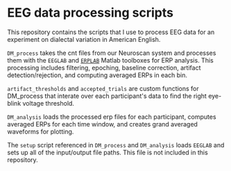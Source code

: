# EEG data processing scripts

This repository contains the scripts that I use to process EEG data for an experiment on dialectal variation in American English. 

`DM_process` takes the cnt files from our Neuroscan system and processes them with the `EEGLAB` and [`ERPLAB`](https://github.com/lucklab/erplab) Matlab toolboxes for ERP analysis. This processing includes filtering, epoching, baseline correction, artifact detection/rejection, and computing averaged ERPs in each bin. 

`artifact_thresholds` and `accepted_trials` are custom functions for DM_process that interate over each participant's data to find the right eye-blink voltage threshold.

`DM_analysis` loads the processed erp files for each participant, computes averaged ERPs for each time window, and creates grand averaged waveforms for plotting.

The `setup` script referenced in `DM_process` and `DM_analysis` loads `EEGLAB` and sets up all of the input/output file paths. This file is not included in this repository.
